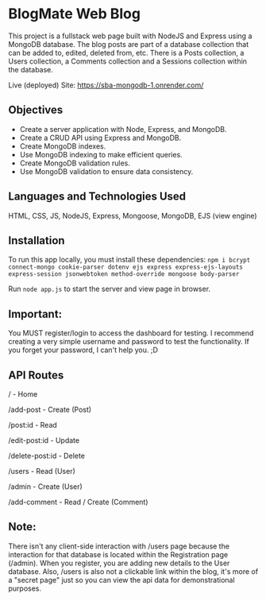 # BlogMate Web Blog

This project is a fullstack web page built with NodeJS and Express using a MongoDB database. The blog posts are part of a database collection that can be added to, edited, deleted from, etc. There is a Posts collection, a Users collection, a Comments collection and a Sessions collection within the database.

Live (deployed) Site: https://sba-mongodb-1.onrender.com/

## Objectives 
- Create a server application with Node, Express, and MongoDB.
- Create a CRUD API using Express and MongoDB.
- Create MongoDB indexes.
- Use MongoDB indexing to make efficient queries.
- Create MongoDB validation rules.
- Use MongoDB validation to ensure data consistency.

## Languages and Technologies Used
HTML, CSS, JS, NodeJS, Express, Mongoose, MongoDB, EJS (view engine)

## Installation
To run this app locally, you must install these dependencies:
`npm i bcrypt connect-mongo cookie-parser dotenv ejs express express-ejs-layouts express-session jsonwebtoken method-override mongoose body-parser`

Run `node app.js` to start the server and view page in browser.

## Important:
You MUST register/login to access the dashboard for testing. I recommend creating a very simple username and password to test the functionality. If you forget your password, I can't help you. ;D

## API Routes
/ - Home

/add-post - Create (Post)

/post:id - Read

/edit-post:id - Update

/delete-post:id - Delete

/users - Read (User)

/admin - Create (User)

/add-comment - Read / Create (Comment)



## Note:
There isn't any client-side interaction with /users page because the interaction for that database is located within the Registration page (/admin). When you register, you are adding new details to the User database. Also, /users is also not a clickable link within the blog, it's more of a "secret page" just so you can view the api data for demonstrational purposes.